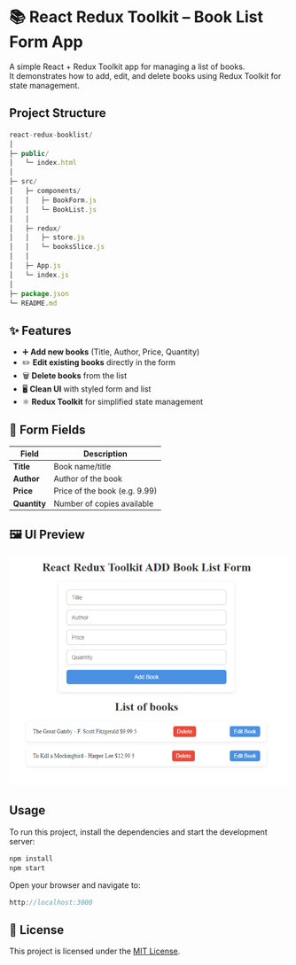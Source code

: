 # 📚 React Redux Toolkit – Book List Form App

A simple React + Redux Toolkit app for managing a list of books.  
It demonstrates how to add, edit, and delete books using Redux Toolkit for state management.


## Project Structure
```js
react-redux-booklist/
│
├─ public/
│   └─ index.html
│
├─ src/
│   ├─ components/
│   │   ├─ BookForm.js        
│   │   └─ BookList.js        
│   │
│   ├─ redux/
│   │   ├─ store.js           
│   │   └─ booksSlice.js      
│   │
│   ├─ App.js                
│   └─ index.js              
│
├─ package.json
└─ README.md
```

## ✨ Features

- ➕ **Add new books** (Title, Author, Price, Quantity)
- ✏️ **Edit existing books** directly in the form
- 🗑️ **Delete books** from the list
- 🖥️ **Clean UI** with styled form and list
- ⚛️ **Redux Toolkit** for simplified state management



## 📝 Form Fields

| Field      | Description                    |
|------------|--------------------------------|
| **Title**  | Book name/title                |
| **Author** | Author of the book             |
| **Price**  | Price of the book (e.g. 9.99)  |
| **Quantity** | Number of copies available   |



## 🖼️ UI Preview
![Book List App Screenshot](https://raw.githubusercontent.com/SecurityTalent/reactReduxToolkit/refs/heads/main/Screenshot.png)

## Usage
To run this project, install the dependencies and start the development server:

```bash
npm install
npm start
```
Open your browser and navigate to:

```js
http://localhost:3000
```

## 📝 License

This project is licensed under the [MIT License](LICENSE).